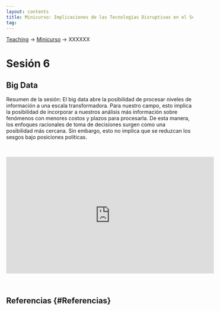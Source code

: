 ```yaml
---
layout: contents
title: Minicurso: Implicaciones de las Tecnologías Disruptivas en el Sector Público
tag:
---
```


[Teaching](../../../teaching) &rarr; [Minicurso](implicaciones_disruptivas.md) &rarr; XXXXXX

# Sesión 6
## Big Data

Resumen de la sesión: El big data abre la posibilidad de procesar niveles de información a una escala transformadora. Para nuestro campo, esto implica la posibilidad de incorporar a nuestros análisis más información sobre fenómenos con menores costos y plazos para procesarla. De esta manera, los enfoques racionales de toma de decisiones surgen como una posibilidad más cercana. Sin embargo, esto no implica que se reduzcan los sesgos bajo posiciones políticas.

<p>&nbsp;</p>

<iframe width="560" height="315" src="https://www.youtube.com/embed/Vdr3F6cDxis" frameborder="0" allow="accelerometer; autoplay; encrypted-media; gyroscope; picture-in-picture" allowfullscreen></iframe>

<p>&nbsp;</p>

## Referencias {#Referencias}

